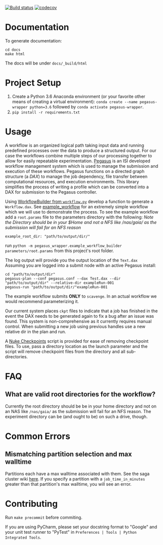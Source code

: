 <!-- 
[![Build status](https://ci.appveyor.com/api/projects/status/3jhdnwreqoni1492/branch/master?svg=true)](https://ci.appveyor.com/project/isi-vista/vista-pegasus-wrapper/branch/master) 
-->
[![Build status](https://travis-ci.com/isi-vista/vista-pegasus-wrapper.svg?branch=master)](https://travis-ci.com/isi-vista/vista-pegasus-wrapper?branch=master)
[![codecov](https://codecov.io/gh/isi-vista/vista-pegasus-wrapper/branch/master/graph/badge.svg)](https://codecov.io/gh/isi-vista/vista-pegasus-wrapper)

# Documentation

To generate documentation:
```
cd docs
make html
```

The docs will be under `docs/_build/html`

# Project Setup

1. Create a Python 3.6 Anaconda environment (or your favorite other means of creating a virtual environment): `conda create --name pegasus-wrapper python=3.6` followed by `conda activate pegasus-wrapper`.
2. `pip install -r requirements.txt`

# Usage

A workflow is an organized logical path taking input data and running predefined processes over the data to produce a structured output.
For our case the workflows combine multiple steps of our processing together to allow for easily repeatable experimentation.
[Pegasus](https://pegasus.isi.edu/) is an ISI developed workflow management system which is used to manage the submission and execution of these workflows.
Pegasus functions on a directed graph structure (a *DAX*) to manage the job dependency, file transfer between computational resources, and execution environments.
This library simplifies the process of writing a profile which can be converted into a DAX for submission to the Pegasus controller.

Using [WorkflowBuilder from `workflow.py`](pegasus_wrapper/workflow.py) develop a function to generate a `Workflow.dax`.
See [example_workflow](scripts/example_workflow.py) for an extremely simple workflow which we will use to demonstrate the process.
To see the example workflow add a `root.params` file to the parameters directory with the following:
*Note the Directory should be in your $Home and not a NFS like /nas/gaia/ as the submission will fail for an NFS reason*
```
example_root_dir: "path/to/output/dir/"
```
run `python -m pegasus_wrapper.example_workflow_builder parameters/root.params` from this project's root folder.

The log output will provide you the output location of the `Text.dax` Assuming you are logged into a submit node with an active Pegasus install:

```
cd "path/to/output/dir"
pegasus-plan --conf pegasus.conf --dax Test.dax --dir "path/to/output/dir" --relative-dir exampleRun-001
pegasus-run "path/to/output/dir/"exampleRun-001
```
The example workflow submits **ONLY** to `scavenge`. In an actual workflow we would recommend parameterizing it.

Our current system places `ckpt` files to indicate that a job has finished in the event the DAX needs to be generated again to fix a bug after an issue was found. This system is non-comprehensive as it currently requires manual control. When submitting a new job using previous handles use a new relative dir in the plan and run.

A [Nuke Checkpoints](scripts/nuke_checkpoints.py) script is provided for ease of removing checkpoint files. To use, pass a directory location as the launch parameter and the script will remove checkpoint files from the directory and all sub-directories.

# FAQ

## What are valid root directories for the workflow?

Currently the root directory should be be in your home directory and not on an NAS like `/nas/gaia/` as the submission will fail for an NFS reason.
The experiment directory can be (and ought to be) on such a drive, though.

# Common Errors

## Mismatching partition selection and max walltime

Partitions each have a max walltime associated with them. See the saga cluster wiki [here]("https://github.com/isi-vista/saga-cluster/wiki/How-to-use-the-SAGA-queue#partitions"). If you specify a partition with a `job_time_in_minutes` greater than that partition's max walltime, you will see an error. 

# Contributing

Run `make precommit` before commiting.  

If you are using PyCharm, please set your docstring format to "Google" and your unit test runner to "PyTest"
in `Preferences | Tools | Python Integrated Tools`.
